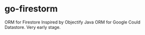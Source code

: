 # go-firestorm
ORM for Firestore
Inspired by Objectify Java ORM for Google Could Datastore. Very early stage.
